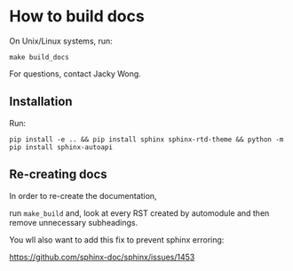 # How to build docs

On Unix/Linux systems, run:

```
make build_docs
```

For questions, contact Jacky Wong.

## Installation 

Run:

```
pip install -e .. && pip install sphinx sphinx-rtd-theme && python -m pip install sphinx-autoapi
```

## Re-creating docs

In order to re-create the documentation, 

run `make_build` and, look at every RST created by automodule and then remove unnecessary subheadings.

You wll also want to add this fix to prevent sphinx erroring:  

https://github.com/sphinx-doc/sphinx/issues/1453
